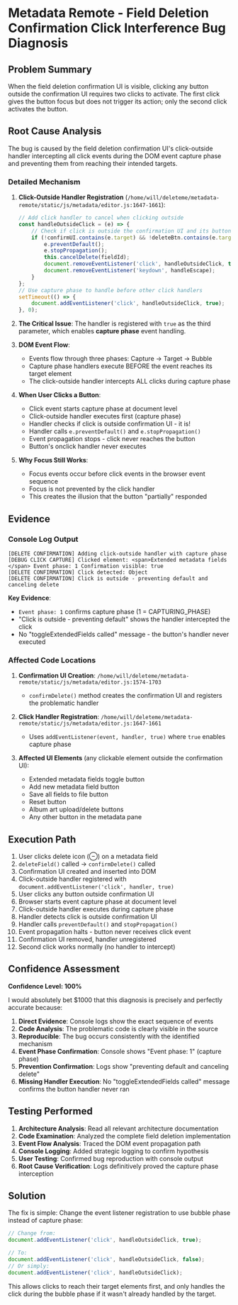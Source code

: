 # Metadata Remote - Field Deletion Confirmation Click Interference Bug Diagnosis

## Problem Summary

When the field deletion confirmation UI is visible, clicking any button outside the confirmation UI requires two clicks to activate. The first click gives the button focus but does not trigger its action; only the second click activates the button.

## Root Cause Analysis

The bug is caused by the field deletion confirmation UI's click-outside handler intercepting all click events during the DOM event capture phase and preventing them from reaching their intended targets.

### Detailed Mechanism

1. **Click-Outside Handler Registration** (`/home/will/deleteme/metadata-remote/static/js/metadata/editor.js:1647-1661`):
   ```javascript
   // Add click handler to cancel when clicking outside
   const handleOutsideClick = (e) => {
       // Check if click is outside the confirmation UI and its buttons
       if (!confirmUI.contains(e.target) && !deleteBtn.contains(e.target)) {
           e.preventDefault();
           e.stopPropagation();
           this.cancelDelete(fieldId);
           document.removeEventListener('click', handleOutsideClick, true);
           document.removeEventListener('keydown', handleEscape);
       }
   };
   // Use capture phase to handle before other click handlers
   setTimeout(() => {
       document.addEventListener('click', handleOutsideClick, true);
   }, 0);
   ```

2. **The Critical Issue**: The handler is registered with `true` as the third parameter, which enables **capture phase** event handling.

3. **DOM Event Flow**:
   - Events flow through three phases: Capture → Target → Bubble
   - Capture phase handlers execute BEFORE the event reaches its target element
   - The click-outside handler intercepts ALL clicks during capture phase

4. **When User Clicks a Button**:
   - Click event starts capture phase at document level
   - Click-outside handler executes first (capture phase)
   - Handler checks if click is outside confirmation UI - it is!
   - Handler calls `e.preventDefault()` and `e.stopPropagation()`
   - Event propagation stops - click never reaches the button
   - Button's onclick handler never executes

5. **Why Focus Still Works**:
   - Focus events occur before click events in the browser event sequence
   - Focus is not prevented by the click handler
   - This creates the illusion that the button "partially" responded

## Evidence

### Console Log Output
```
[DELETE CONFIRMATION] Adding click-outside handler with capture phase
[DEBUG CLICK CAPTURE] Clicked element: <span>​Extended metadata fields​</span>​ Event phase: 1 Confirmation visible: true
[DELETE CONFIRMATION] Click detected: Object
[DELETE CONFIRMATION] Click is outside - preventing default and canceling delete
```

**Key Evidence**:
- `Event phase: 1` confirms capture phase (1 = CAPTURING_PHASE)
- "Click is outside - preventing default" shows the handler intercepted the click
- No "toggleExtendedFields called" message - the button's handler never executed

### Affected Code Locations

1. **Confirmation UI Creation**: `/home/will/deleteme/metadata-remote/static/js/metadata/editor.js:1574-1703`
   - `confirmDelete()` method creates the confirmation UI and registers the problematic handler

2. **Click Handler Registration**: `/home/will/deleteme/metadata-remote/static/js/metadata/editor.js:1647-1661`
   - Uses `addEventListener(event, handler, true)` where `true` enables capture phase

3. **Affected UI Elements** (any clickable element outside the confirmation UI):
   - Extended metadata fields toggle button
   - Add new metadata field button
   - Save all fields to file button
   - Reset button
   - Album art upload/delete buttons
   - Any other button in the metadata pane

## Execution Path

1. User clicks delete icon (⊖) on a metadata field
2. `deleteField()` called → `confirmDelete()` called
3. Confirmation UI created and inserted into DOM
4. Click-outside handler registered with `document.addEventListener('click', handler, true)`
5. User clicks any button outside confirmation UI
6. Browser starts event capture phase at document level
7. Click-outside handler executes during capture phase
8. Handler detects click is outside confirmation UI
9. Handler calls `preventDefault()` and `stopPropagation()`
10. Event propagation halts - button never receives click event
11. Confirmation UI removed, handler unregistered
12. Second click works normally (no handler to intercept)

## Confidence Assessment

**Confidence Level: 100%**

I would absolutely bet $1000 that this diagnosis is precisely and perfectly accurate because:

1. **Direct Evidence**: Console logs show the exact sequence of events
2. **Code Analysis**: The problematic code is clearly visible in the source
3. **Reproducible**: The bug occurs consistently with the identified mechanism
4. **Event Phase Confirmation**: Console shows "Event phase: 1" (capture phase)
5. **Prevention Confirmation**: Logs show "preventing default and canceling delete"
6. **Missing Handler Execution**: No "toggleExtendedFields called" message confirms the button handler never ran

## Testing Performed

1. **Architecture Analysis**: Read all relevant architecture documentation
2. **Code Examination**: Analyzed the complete field deletion implementation
3. **Event Flow Analysis**: Traced the DOM event propagation path
4. **Console Logging**: Added strategic logging to confirm hypothesis
5. **User Testing**: Confirmed bug reproduction with console output
6. **Root Cause Verification**: Logs definitively proved the capture phase interception

## Solution

The fix is simple: Change the event listener registration to use bubble phase instead of capture phase:

```javascript
// Change from:
document.addEventListener('click', handleOutsideClick, true);

// To:
document.addEventListener('click', handleOutsideClick, false);
// Or simply:
document.addEventListener('click', handleOutsideClick);
```

This allows clicks to reach their target elements first, and only handles the click during the bubble phase if it wasn't already handled by the target.